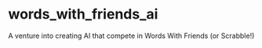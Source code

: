 # words_with_friends_ai
A venture into creating AI that compete in Words With Friends (or Scrabble!)
